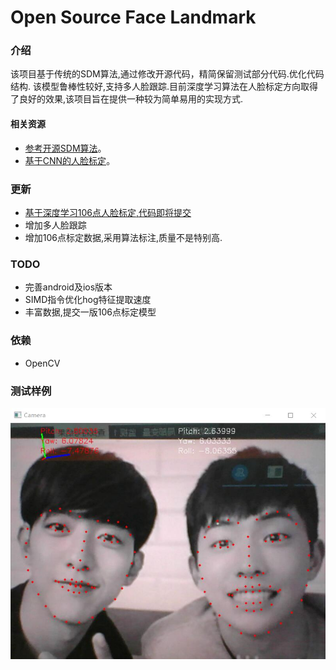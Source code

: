 # Open Source Face Landmark

### 介绍
该项目基于传统的SDM算法,通过修改开源代码，精简保留测试部分代码.优化代码结构. 该模型鲁棒性较好,支持多人脸跟踪.目前深度学习算法在人脸标定方向取得了良好的效果,该项目旨在提供一种较为简单易用的实现方式.


#### 相关资源 

+ [参考开源SDM算法](https://github.com/chengzhengxin/sdm)。
+ [基于CNN的人脸标定](https://github.com/lsy17096535/face-landmark)。


### 更新

+ [基于深度学习106点人脸标定,代码即将提交](https://github.com/zeusees/HyperLandmark/blob/master/resource/106points.mp4)
+ 增加多人脸跟踪
+ 增加106点标定数据,采用算法标注,质量不是特别高.


### TODO

+ 完善android及ios版本
+ SIMD指令优化hog特征提取速度
+ 丰富数据,提交一版106点标定模型


###  依赖

+ OpenCV

### 测试样例

![image](./images/res1.jpg)

